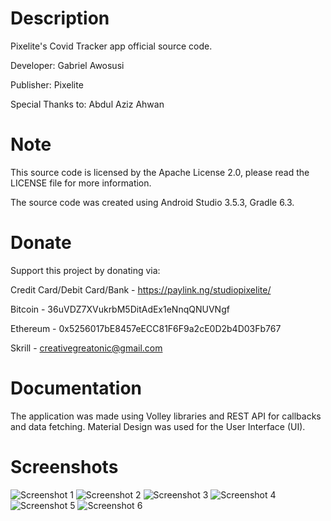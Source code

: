 # Description

Pixelite's Covid Tracker app official source code.

Developer: Gabriel Awosusi

Publisher: Pixelite

Special Thanks to: Abdul Aziz Ahwan

# Note

This source code is licensed by the Apache License 2.0, please read the LICENSE file for more information.

The source code was created using Android Studio 3.5.3, Gradle 6.3. 

# Donate

Support this project by donating via: 

 Credit Card/Debit Card/Bank - https://paylink.ng/studiopixelite/

Bitcoin - 36uVDZ7XVukrbM5DitAdEx1eNnqQNUVNgf

Ethereum - 0x5256017bE8457eECC81F6F9a2cE0D2b4D03Fb767

Skrill - creativegreatonic@gmail.com

# Documentation
The application was made using Volley libraries and REST API for callbacks and data fetching. Material Design was used for the User Interface (UI).

# Screenshots
![Screenshot 1](https://github.com/studiopixelite/covidtracker/blob/master/screenshots/1.png)
![Screenshot 2](https://github.com/studiopixelite/covidtracker/blob/master/screenshots/2.png)
![Screenshot 3](https://github.com/studiopixelite/covidtracker/blob/master/screenshots/3.png)
![Screenshot 4](https://github.com/studiopixelite/covidtracker/blob/master/screenshots/4.png)
![Screenshot 5](https://github.com/studiopixelite/covidtracker/blob/master/screenshots/5.png)
![Screenshot 6](https://github.com/studiopixelite/covidtracker/blob/master/screenshots/6.png)


